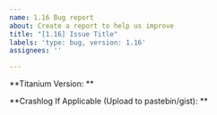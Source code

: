 ```yaml
---
name: 1.16 Bug report
about: Create a report to help us improve
title: "[1.16] Issue Title"
labels: 'type: bug, version: 1.16'
assignees: ''

---
```


**Titanium Version: **

**Crashlog If Applicable (Upload to pastebin/gist): **
